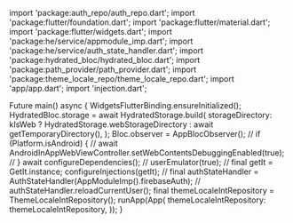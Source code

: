 import 'package:auth_repo/auth_repo.dart';
import 'package:flutter/foundation.dart';
import 'package:flutter/material.dart';
import 'package:flutter/widgets.dart';
import 'package:he/service/appmodule_imp.dart';
import 'package:he/service/auth_state_handler.dart';
import 'package:hydrated_bloc/hydrated_bloc.dart';
import 'package:path_provider/path_provider.dart';
import 'package:theme_locale_repo/theme_locale_repo.dart';
import 'app/app.dart';
import 'injection.dart';

Future<void> main() async {
  WidgetsFlutterBinding.ensureInitialized();
  HydratedBloc.storage = await HydratedStorage.build(
    storageDirectory: kIsWeb
        ? HydratedStorage.webStorageDirectory
        : await getTemporaryDirectory(),
  );
  Bloc.observer = AppBlocObserver();
  // if (Platform.isAndroid) {
  //   await AndroidInAppWebViewController.setWebContentsDebuggingEnabled(true);
  // }
  await configureDependencies();
  // userEmulator(true);
  // final getIt = GetIt.instance;
  configureInjections(getIt);
  // final authStateHandler = AuthStateHandler(AppModuleImp().firebaseAuth);
  // authStateHandler.reloadCurrentUser();
  final themeLocaleIntRepository = ThemeLocaleIntRepository();
  runApp(App(
    themeLocaleIntRepository: themeLocaleIntRepository,
  ));
}
